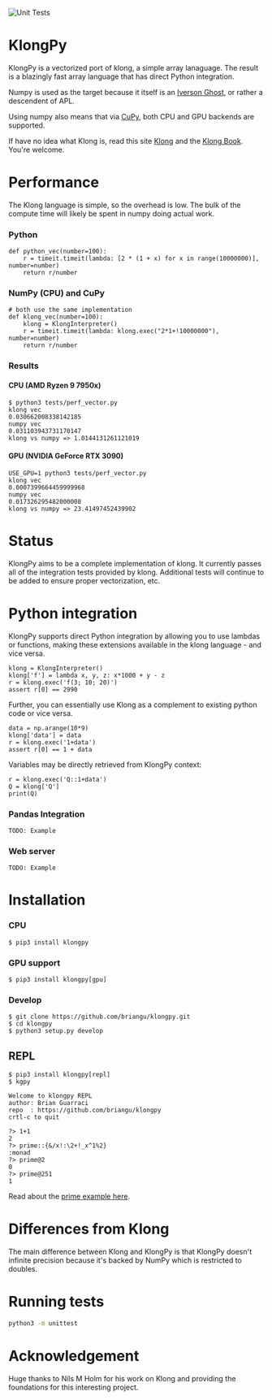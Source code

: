 
![Unit Tests](https://github.com/briangu/klongpy/workflows/Unit%20Tests/badge.svg)

# KlongPy
KlongPy is a vectorized port of klong, a simple array lanaguage.  The result is a blazingly fast array language that has direct Python integration.

Numpy is used as the target because it itself is an [Iverson Ghost](https://analyzethedatanotthedrivel.org/2018/03/31/numpy-another-iverson-ghost/), or rather a descendent of APL.

Using numpy also means that via [CuPy](https://github.com/cupy/cupy), both CPU and GPU backends are supported.

If have no idea what Klong is, read this site [Klong](https://t3x.org/klong) and the [Klong Book](https://t3x.org/klong/book.html).  You're welcome.


# Performance

The Klong language is simple, so the overhead is low.  The bulk of the compute time will likely be spent in numpy doing actual work.

### Python

    def python_vec(number=100):
        r = timeit.timeit(lambda: [2 * (1 + x) for x in range(10000000)], number=number)
        return r/number

### NumPy (CPU) and CuPy

    # both use the same implementation
    def klong_vec(number=100):
        klong = KlongInterpreter()
        r = timeit.timeit(lambda: klong.exec("2*1+!10000000"), number=number)
        return r/number

### Results

#### CPU (AMD Ryzen 9 7950x)

    $ python3 tests/perf_vector.py
    klong vec
    0.030662008338142185
    numpy vec
    0.031103943731170147
    klong vs numpy => 1.0144131261121019

#### GPU (NVIDIA GeForce RTX 3090)

    USE_GPU=1 python3 tests/perf_vector.py
    klong vec
    0.0007399664459999968
    numpy vec
    0.017326295482000008
    klong vs numpy => 23.41497452439902


# Status

KlongPy aims to be a complete implementation of klong.  It currently passes all of the integration tests provided by klong.  Additional tests will continue to be added to ensure proper vectorization, etc.

# Python integration

KlongPy supports direct Python integration by allowing you to use lambdas or functions, making these extensions available in the klong language - and vice versa.

    klong = KlongInterpreter()
    klong['f'] = lambda x, y, z: x*1000 + y - z
    r = klong.exec('f(3; 10; 20)')
    assert r[0] == 2990

Further, you can essentially use Klong as a complement to existing python code or vice versa.

    data = np.arange(10*9)
    klong['data'] = data
    r = klong.exec('1+data')
    assert r[0] == 1 + data

Variables may be directly retrieved from KlongPy context:

    r = klong.exec('Q::1+data')
    Q = klong['Q']
    print(Q)

### Pandas Integration

    TODO: Example

### Web server

    TODO: Example

# Installation

### CPU

    $ pip3 install klongpy

### GPU support

    $ pip3 install klongpy[gpu]


### Develop

    $ git clone https://github.com/briangu/klongpy.git
    $ cd klongpy
    $ python3 setup.py develop


## REPL

    $ pip3 install klongpy[repl]
    $ kgpy

    Welcome to klongpy REPL
    author: Brian Guarraci
    repo  : https://github.com/briangu/klongpy
    crtl-c to quit

    ?> 1+1
    2
    ?> prime::{&/x!:\2+!_x^1%2}
    :monad
    ?> prime@2
    0
    ?> prime@251
    1

Read about the [prime example here](https://t3x.org/klong/prime.html).


# Differences from Klong

The main difference between Klong and KlongPy is that KlongPy doesn't infinite precision because it's backed by NumPy which is restricted to doubles.

# Running tests

```bash
python3 -m unittest
```

# Acknowledgement

Huge thanks to Nils M Holm for his work on Klong and providing the foundations for this interesting project.

